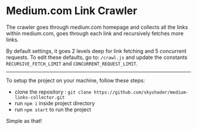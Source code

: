 # Medium.com Link Crawler

The crawler goes through medium.com homepage and collects all the links within medium.com, goes through each link and recursively fetches more links.

By default settings, it goes 2 levels deep for link fetching and 5 concurrent requests. To edit these defaults, go to: `/crawl.js` and update the constants `RECURSIVE_FETCH_LIMIT` and `CONCURRENT_REQUEST_LIMIT`.

---

To setup the project on your machine, follow these steps:

- clone the repository : `git clone https://github.com/skyshader/medium-links-collector.git`
- run `npm i` inside project directory
- run `npm start` to run the project

Simple as that!
